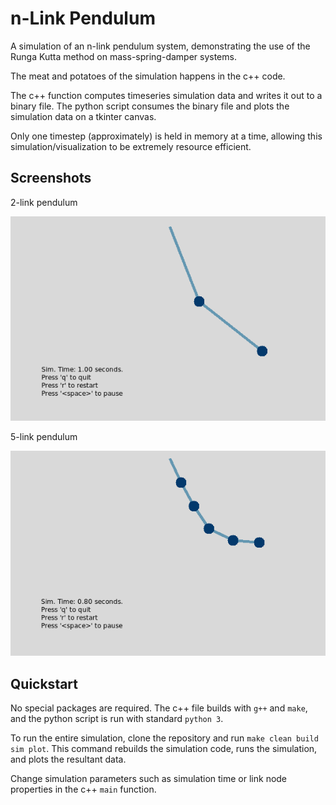 # n-Link Pendulum

A simulation of an n-link pendulum system, demonstrating the use of the Runga Kutta method on mass-spring-damper systems.

The meat and potatoes of the simulation happens in the c++ code.

The c++ function computes timeseries simulation data and writes it out to a binary file. The python script consumes the binary file and plots the simulation data on a tkinter canvas.

Only one timestep (approximately) is held in memory at a time, allowing this simulation/visualization to be extremely resource efficient.

## Screenshots

2-link pendulum

![Image of 2-link pendulum](img/2-link.png)

5-link pendulum

![Image of 5-link pendulum](img/5-link.png)

## Quickstart

No special packages are required. The c++ file builds with `g++` and `make`, and the python script is run with standard `python 3`.

To run the entire simulation, clone the repository and run `make clean build sim plot`.
This command rebuilds the simulation code, runs the simulation, and plots the resultant data.

Change simulation parameters such as simulation time or link node properties in the c++ `main` function.
